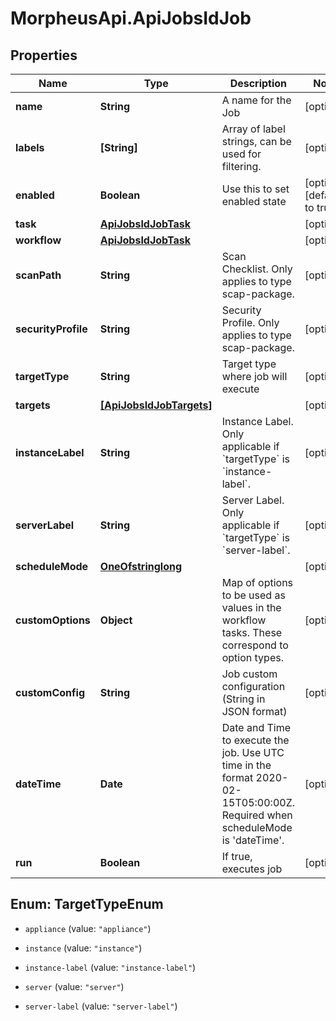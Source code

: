 # MorpheusApi.ApiJobsIdJob

## Properties

Name | Type | Description | Notes
------------ | ------------- | ------------- | -------------
**name** | **String** | A name for the Job | [optional] 
**labels** | **[String]** | Array of label strings, can be used for filtering. | [optional] 
**enabled** | **Boolean** | Use this to set enabled state | [optional] [default to true]
**task** | [**ApiJobsIdJobTask**](ApiJobsIdJobTask.md) |  | [optional] 
**workflow** | [**ApiJobsIdJobTask**](ApiJobsIdJobTask.md) |  | [optional] 
**scanPath** | **String** | Scan Checklist. Only applies to type scap-package. | [optional] 
**securityProfile** | **String** | Security Profile. Only applies to type scap-package. | [optional] 
**targetType** | **String** | Target type where job will execute | [optional] 
**targets** | [**[ApiJobsIdJobTargets]**](ApiJobsIdJobTargets.md) |  | [optional] 
**instanceLabel** | **String** | Instance Label. Only applicable if &#x60;targetType&#x60; is &#x60;instance-label&#x60;. | [optional] 
**serverLabel** | **String** | Server Label. Only applicable if &#x60;targetType&#x60; is &#x60;server-label&#x60;. | [optional] 
**scheduleMode** | [**OneOfstringlong**](OneOfstringlong.md) |  | [optional] 
**customOptions** | **Object** | Map of options to be used as values in the workflow tasks. These correspond to option types. | [optional] 
**customConfig** | **String** | Job custom configuration (String in JSON format) | [optional] 
**dateTime** | **Date** | Date and Time to execute the job. Use UTC time in the format 2020-02-15T05:00:00Z. Required when scheduleMode is &#39;dateTime&#39;. | [optional] 
**run** | **Boolean** | If true, executes job | [optional] 



## Enum: TargetTypeEnum


* `appliance` (value: `"appliance"`)

* `instance` (value: `"instance"`)

* `instance-label` (value: `"instance-label"`)

* `server` (value: `"server"`)

* `server-label` (value: `"server-label"`)




